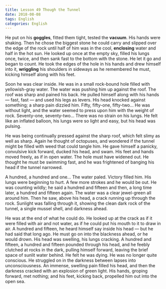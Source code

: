 ```yaml
---
title: Lesson 49 Though the Tunnel
date: 2018-08-08
tags: English
categories: English
---
```



He put on his **goggles**, fitted them tight, tested the **vacuum**. His hands were shaking. Then he chose the biggest stone he could carry and slipped over the edge of the rock until half of him was in the cool, **enclosing** water and half in the hot sun. He looked up once at the empty sky, filled his lungs once, twice, and then sank fast to the bottom with the stone. He let it go and began to count. He took the edges of the hole in his hands and drew himself into it, **wriggling** his shoulders in sideways as he remembered he must, kicking himself along with his feet.


Soon he was clear inside. He was in a small rock-bound hole filled with yellowish-gray water. The water was pushing him up against the roof. The roof was sharp and pained his back. He pulled himself along with his hands — fast, fast — and used his legs as levers. His head knocked against something; a sharp pain dizzied him. Fifty, fifty-one, fifty-two... He was without light, and the water seemed to press upon him with the weight of rock. Seventy-one, seventy-two... There was no strain on his lungs. He felt like an inflated balloon, his lungs were so light and easy, but his head was pulsing.


He was being continually pressed against the sharp roof, which felt slimy as well as sharp. Again he thought of octopuses, and wondered if the tunnel might be filled with weed that could tangle him. He gave himself a panicky, convulsive kick forward, ducked his head, and swam. His feet and hands moved freely, as if in open water. The hole must have widened out. He thought he must be swimming fast, and he was frightened of banging his head if the tunnel narrowed.


A hundred, a hundred and one... The water paled. Victory filled him. His lungs were beginning to hurt. A few more strokes and he would be out. He was counting wildly; he said a hundred and fifteen and then, a long time later, a hundred and fifteen again. The water was a clear jewel-green all around him. Then he saw, above his head, a crack running up through the rock. Sunlight was falling through it, showing the clean dark rock of the tunnel, a single mussel shell, and darkness ahead.


He was at the end of what he could do. He looked up at the crack as if it were filled with air and not water, as if he could put his mouth to it to draw in air. A hundred and fifteen, he heard himself say inside his head — but he had said that long ago. He must go on into the blackness ahead, or he would drown. His head was swelling, his lungs cracking. A hundred and fifteen, a hundred and fifteen pounded through his head, and he feebly clutched at rocks in the dark, pulling himself forward, leaving the brief space of sunlit water behind. He felt he was dying. He was no longer quite conscious. He struggled on in the darkness between lapses into unconsciousness. An immense, swelling pain filled his head, and then the darkness cracked with an explosion of green light. His hands, groping forward, met nothing; and his feet, kicking back, propelled him out into the open sea.







